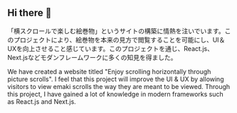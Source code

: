 ## Hi there 👋

「横スクロールで楽しむ絵巻物」というサイトの構築に情熱を注いでいます。このプロジェクトにより、絵巻物を本来の見方で閲覧することを可能にし、UI＆UXを向上させること感じています。このプロジェクトを通じ、React.js、Next.jsなどモダンフレームワークに多くの知見を得ました。

We have created a website titled "Enjoy scrolling horizontally through picture scrolls". I feel that this project will improve the UI & UX by allowing visitors to view emaki scrolls the way they are meant to be viewed. Through this project, I have gained a lot of knowledge in modern frameworks such as React.js and Next.js.
